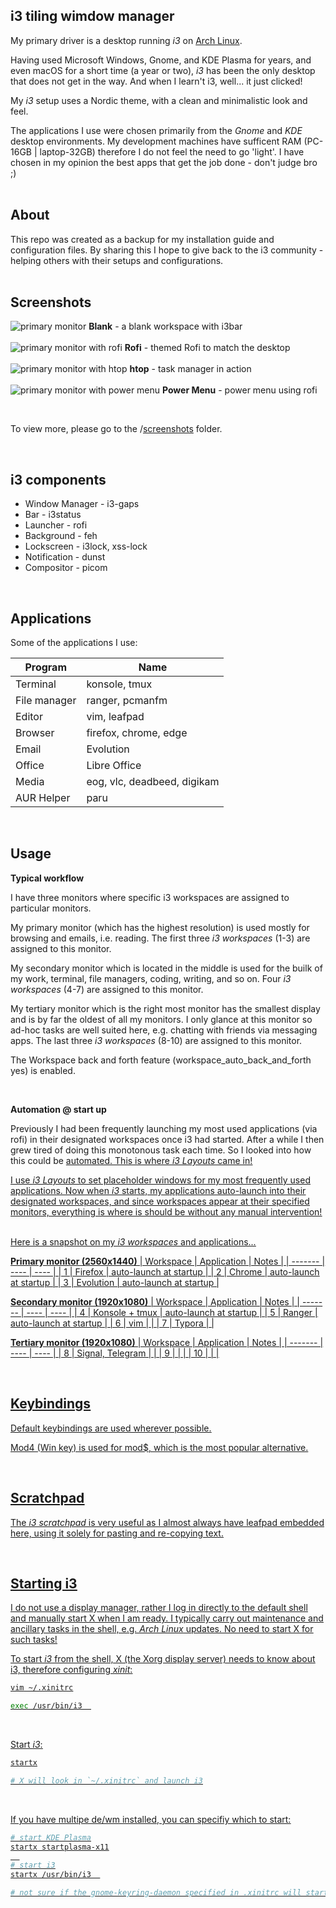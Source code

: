 ## i3 tiling wimdow manager

My primary driver is a desktop running _i3_ on [Arch Linux](https://github.com/OpcodePete/Arch-Linux).

Having used Microsoft Windows, Gnome, and KDE Plasma for years, and even macOS for a short time (a year or two), _i3_ has been the only desktop that does not get in the way. And when I learn't i3, well... it just clicked!

My _i3_ setup uses a Nordic theme, with a clean and minimalistic look and feel.

The applications I use were chosen primarily from the _Gnome_ and _KDE_ desktop environments. My development machines have sufficent RAM (PC-16GB | laptop-32GB) therefore I do not feel the need to go 'light'. I have chosen in my opinion the best apps that get the job done - don't judge bro ;)
<br />
<br />

## About
This repo was created as a backup for my installation guide and configuration files. By sharing this I hope to give back to the i3 community - helping others with their setups and configurations.
<br />
<br />

## Screenshots
![primary monitor](/screenshots/primary-monitor.png)
**Blank** - a blank workspace with i3bar
<br />
<br />
![primary monitor with rofi](/screenshots/primary-monitor-rofi.png)
**Rofi** - themed Rofi to match the desktop
<br />
<br />
![primary monitor with htop](/screenshots/primary-monitor-terminal-htop.png)
**htop** - task manager in action
<br />
<br />
![primary monitor with power menu](/screenshots/primary-monitor-powermenu.png)
**Power Menu** - power menu using rofi

<br />

To view more, please go to the /[screenshots](/screenshots) folder.

<br />

## i3 components

- Window Manager - i3-gaps
- Bar - i3status
- Launcher - rofi
- Background - feh
- Lockscreen - i3lock, xss-lock
- Notification - dunst
- Compositor - picom
<br />

## Applications
Some of the applications I use:

| Program | Name |
| ------- | ---- |
| Terminal | konsole, tmux |
| File manager | ranger, pcmanfm |
| Editor | vim, leafpad |
| Browser | firefox, chrome, edge |
| Email | Evolution |
| Office | Libre Office |
| Media | eog, vlc, deadbeed, digikam |
| AUR Helper | paru |
<br />

## Usage

**Typical workflow**

I have three monitors where specific i3 workspaces are assigned to particular monitors.

My primary monitor (which has the highest resolution) is used mostly for browsing and emails, i.e. reading. The first three _i3 workspaces_ (1-3) are assigned to this monitor.

My secondary monitor which is located in the middle is used for the builk of my work, terminal, file managers, coding, writing, and so on. Four _i3 workspaces_ (4-7) are assigned to this monitor.

My tertiary monitor which is the right most monitor has the smallest display and is by far the oldest of all my monitors. I only glance at this monitor so ad-hoc tasks are well suited here, e.g. chatting with friends via messaging apps. The last three _i3 workspaces_ (8-10) are assigned to this monitor.

The Workspace back and forth feature (workspace_auto_back_and_forth yes) is enabled.

<br />

**Automation @ start up**

Previously I had been frequently launching my most used applications (via rofi) in their designated workspaces once i3 had started. After a while I then grew tired of doing this monotonous task each time. So I looked into how this could be <u>automated<u/>. This is where _i3 Layouts_ came in!
  
I use _i3 Layouts_ to set placeholder windows for my most frequently used applications. Now when _i3_ starts, my applications auto-launch into their designated workspaces, and since workspaces appear at their specified monitors, everything is where is should be without any manual intervention!
<br />
<br />
  
Here is a snapshot on my _i3 workspaces_ and applications...


**Primary monitor (2560x1440)**
| Workspace | Application | Notes |
| ------- | ---- | ---- |
| 1 | Firefox | auto-launch at startup |
| 2 | Chrome | auto-launch at startup |
| 3 | Evolution | auto-launch at startup |
<br />

**Secondary monitor (1920x1080)**
| Workspace | Application | Notes |
| ------- | ---- | ---- |
| 4 | Konsole + tmux | auto-launch at startup |
| 5 | Ranger | auto-launch at startup |
| 6 | vim | |
| 7 | Typora | |
<br />

**Tertiary monitor (1920x1080)**
| Workspace | Application | Notes |
| ------- | ---- | ---- |
| 8 | Signal, Telegram | |
| 9 | | |
| 10 | | |

<br />

## Keybindings
Default keybindings are used wherever possible.

Mod4 (Win key) is used for mod$, which is the most popular alternative.

<br />

## Scratchpad
The _i3 scratchpad_ is very useful as I almost always have leafpad embedded here, using it solely for pasting and re-copying text.

<br />

## Starting i3
I do not use a display manager, rather I log in directly to the default shell and manually start X when I am ready. I typically carry out maintenance and ancillary tasks in the shell, e.g. _Arch Linux_ updates. No need to start X for such tasks!

To start _i3_ from the shell, X (the Xorg display server) needs to know about i3, therefore configuring _xinit_:

```bash
vim ~/.xinitrc

exec /usr/bin/i3  
```
<br />

Start _i3_:

```bash
startx

# X will look in `~/.xinitrc` and launch i3
```
<br />

If you have multipe de/wm installed, you can specifiy which to start:

```bash
# start KDE Plasma
startx startplasma-x11
  
# start i3
startx /usr/bin/i3  

# not sure if the gnome-keyring-daemon specified in .xinitrc will start
```
<br />
